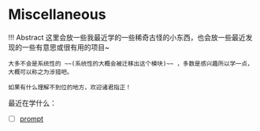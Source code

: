 # Miscellaneous

!!! Abstract
    这里会放一些我最近学的一些稀奇古怪的小东西，也会放一些最近发现的一些有意思或很有用的项目~

    大多不会是系统性的 ~~(系统性的大概会被迁移出这个模块)~~ ，多数是感兴趣所以学一点，大概可以称之为涉猎吧。
    
    如果有什么理解不到位的地方，欢迎诸君指正！

最近在学什么：

- [ ] [prompt](Miscellaneous/prompt/prompt.md)